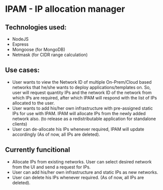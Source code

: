 # IPAM - IP allocation manager

## Technologies used:
    
- NodeJS
- Express
- Mongoose (for MongoDB)
- Netmask (for CIDR range calculation)
    

##  Use cases:
    
- User wants to view the Network ID of multiple On-Prem/Cloud based networks that he/she wants to deploy applications/templates on. So, user will request quantity IPs and the network ID of the network from which IPs are required, after which IPAM will respond with the list of IPs allocated to the user.
- User wants to add his/her own infrastructure with pre-assigned static IPs for use with IPAM. IPAM will allocate IPs from the newly added network also. (to release as a redistributable application for standalone clients)
- User can de-allocate his IPs whenever required, IPAM will update accordingly (As of now, all IPs are deleted).


##  Currently funcitional 
- Allocate IPs from existing networks. User can select desired network from the UI and send a request for IPs.
- User can add his/her own infrastructure and static IPs as new networks. 
- User can delete his IPs whenever required. (As of now, all IPs are deleted).

